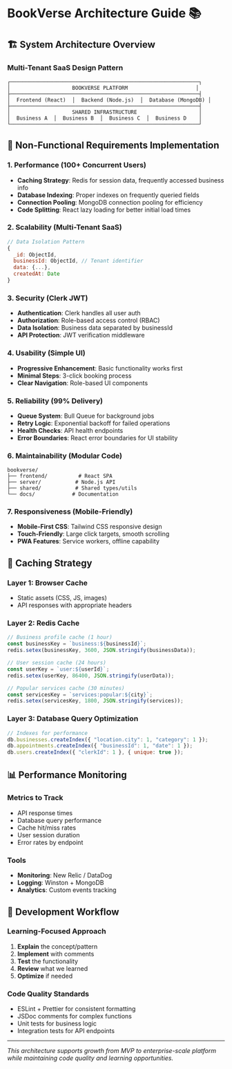 # BookVerse Architecture Guide 📚

## 🏗️ System Architecture Overview

### Multi-Tenant SaaS Design Pattern

```
┌─────────────────────────────────────────────────────────────┐
│                    BOOKVERSE PLATFORM                      │
├─────────────────────────────────────────────────────────────┤
│  Frontend (React)  │  Backend (Node.js)  │  Database (MongoDB) │
├─────────────────────────────────────────────────────────────┤
│                    SHARED INFRASTRUCTURE                    │
│  Business A  │  Business B  │  Business C  │  Business D    │
└─────────────────────────────────────────────────────────────┘
```

## 🎯 Non-Functional Requirements Implementation

### 1. **Performance (100+ Concurrent Users)**
- **Caching Strategy**: Redis for session data, frequently accessed business info
- **Database Indexing**: Proper indexes on frequently queried fields
- **Connection Pooling**: MongoDB connection pooling for efficiency
- **Code Splitting**: React lazy loading for better initial load times

### 2. **Scalability (Multi-Tenant SaaS)**
```javascript
// Data Isolation Pattern
{
  _id: ObjectId,
  businessId: ObjectId, // Tenant identifier
  data: {...},
  createdAt: Date
}
```

### 3. **Security (Clerk JWT)**
- **Authentication**: Clerk handles all user auth
- **Authorization**: Role-based access control (RBAC)
- **Data Isolation**: Business data separated by businessId
- **API Protection**: JWT verification middleware

### 4. **Usability (Simple UI)**
- **Progressive Enhancement**: Basic functionality works first
- **Minimal Steps**: 3-click booking process
- **Clear Navigation**: Role-based UI components

### 5. **Reliability (99% Delivery)**
- **Queue System**: Bull Queue for background jobs
- **Retry Logic**: Exponential backoff for failed operations
- **Health Checks**: API health endpoints
- **Error Boundaries**: React error boundaries for UI stability

### 6. **Maintainability (Modular Code)**
```
bookverse/
├── frontend/          # React SPA
├── server/           # Node.js API
├── shared/           # Shared types/utils
└── docs/            # Documentation
```

### 7. **Responsiveness (Mobile-Friendly)**
- **Mobile-First CSS**: Tailwind CSS responsive design
- **Touch-Friendly**: Large click targets, smooth scrolling
- **PWA Features**: Service workers, offline capability

## 🚀 Caching Strategy

### **Layer 1: Browser Cache**
- Static assets (CSS, JS, images)
- API responses with appropriate headers

### **Layer 2: Redis Cache**
```javascript
// Business profile cache (1 hour)
const businessKey = `business:${businessId}`;
redis.setex(businessKey, 3600, JSON.stringify(businessData));

// User session cache (24 hours)
const userKey = `user:${userId}`;
redis.setex(userKey, 86400, JSON.stringify(userData));

// Popular services cache (30 minutes)
const servicesKey = `services:popular:${city}`;
redis.setex(servicesKey, 1800, JSON.stringify(services));
```

### **Layer 3: Database Query Optimization**
```javascript
// Indexes for performance
db.businesses.createIndex({ "location.city": 1, "category": 1 });
db.appointments.createIndex({ "businessId": 1, "date": 1 });
db.users.createIndex({ "clerkId": 1 }, { unique: true });
```

## 📊 Performance Monitoring

### **Metrics to Track**
- API response times
- Database query performance  
- Cache hit/miss rates
- User session duration
- Error rates by endpoint

### **Tools**
- **Monitoring**: New Relic / DataDog
- **Logging**: Winston + MongoDB
- **Analytics**: Custom events tracking

## 🔧 Development Workflow

### **Learning-Focused Approach**
1. **Explain** the concept/pattern
2. **Implement** with comments
3. **Test** the functionality  
4. **Review** what we learned
5. **Optimize** if needed

### **Code Quality Standards**
- ESLint + Prettier for consistent formatting
- JSDoc comments for complex functions
- Unit tests for business logic
- Integration tests for API endpoints

---

*This architecture supports growth from MVP to enterprise-scale platform while maintaining code quality and learning opportunities.*
